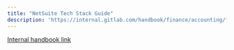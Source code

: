 ```yaml
---
title: "NetSuite Tech Stack Guide"
description: 'https://internal.gitlab.com/handbook/finance/accounting/finance-ops/tech-stack-guide-netsuite/'
---
```


[Internal handbook link](https://internal.gitlab.com/handbook/finance/accounting/finance-ops/tech-stack-guide-netsuite/)


